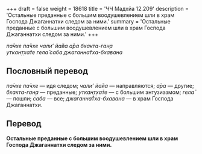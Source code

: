+++
draft = false
weight = 18618
title = 'ЧЧ Мадхйа 12.209'
description = 'Остальные преданные с большим воодушевлением шли в храм Господа Джаганнатхи следом за ними.'
summary = 'Остальные преданные с большим воодушевлением шли в храм Господа Джаганнатхи следом за ними.'
+++

_па̄чхе па̄чхе чали’ йа̄йа а̄ра бхакта-ган̣а  
уткан̣т̣ха̄те гела̄ саба джаганна̄тха-бхавана_

## Пословный перевод

_па̄чхе_ _па̄чхе_ — идя следом; _чали’_ _йа̄йа_ — направляются; _а̄ра_ — другие; _бхакта_\-_ган̣а_ — преданные; _уткан̣т̣ха̄те_ — с большим энтузиазмом; _гела̄_ — пошли; _саба_ — все; _джаганна̄тха_\-_бхавана_ — в храм Господа Джаганнатхи.

## Перевод

**Остальные преданные с большим воодушевлением шли в храм Господа Джаганнатхи следом за ними.**
